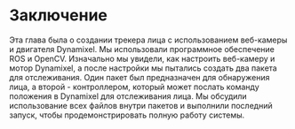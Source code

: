 # Заключение

Эта глава была о создании трекера лица с использованием веб-камеры и двигателя Dynamixel. Мы использовали программное обеспечение ROS и OpenCV. Изначально мы увидели, как настроить веб-камеру и мотор Dynamixel, а после настройки мы пытались создать два пакета для отслеживания. Один пакет был предназначен для обнаружения лица, а второй - контроллером, который может послать команду положения в Dynamixel для отслеживания лица. Мы обсудили использование всех файлов внутри пакетов и выполнили последний запуск, чтобы продемонстрировать полную работу системы.

